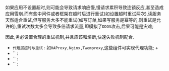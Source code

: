 如果应用不设置超时,则可能会导致请求响应慢,慢请求累积导致连锁反应,甚至造成应用雪崩.而有些中间件或者框架在超时后进行重试(如设置超时重试两次),读服务天然适合重试,但写服务大多不能重试(如写订单,如果写服务是幂等的,则重试是允许的),重试次数太多会导致多倍请求流量,即模拟了`DDOS`攻击,后果可能是灾难;

因此,务必设置合理的重试机制,并且应该和熔断,快速失败机制配合.

+ `代理层超时与重试` : 如`HAProxy,Nginx,Twemproxy`,这些组件可实现代理功能;
  + 
+ `` : 
+ `` : 
+ `` : 